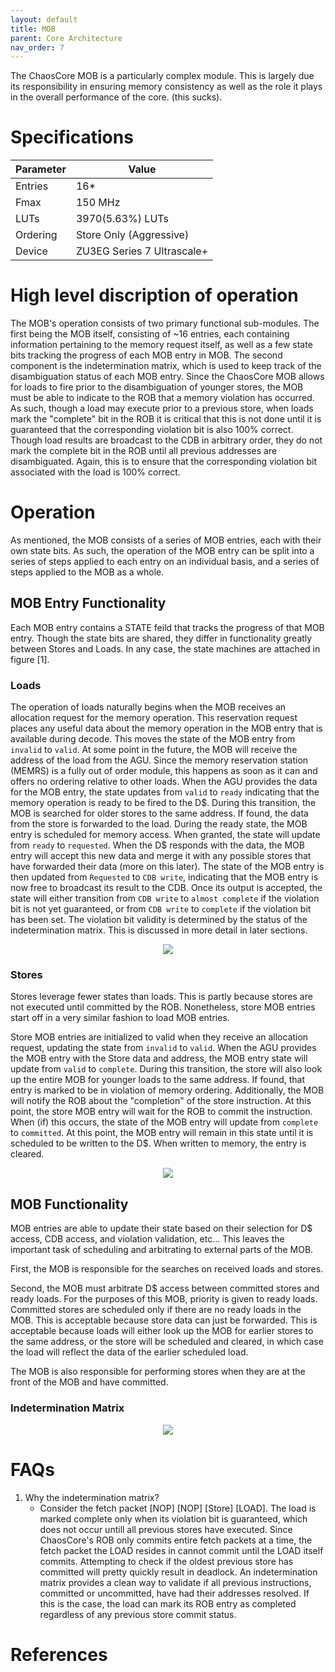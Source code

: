 ```yaml
---
layout: default
title: MOB
parent: Core Architecture
nav_order: 7
---
```



The ChaosCore MOB is a particularly complex module. This is largely due its responsibility in ensuring memory consistency as well as the role it plays in the overall performance of the core. (this sucks).

# Specifications


| Parameter  | Value                              |
|------------|------------------------------------|
| Entries    | 16*                                |
| Fmax       | 150 MHz                            |
| LUTs       | 3970(5.63%) LUTs                   |
| Ordering   | Store Only (Aggressive)            |
| Device     | ZU3EG Series 7 Ultrascale+         |




# High level discription of operation

The MOB's operation consists of two primary functional sub-modules. The first being the MOB itself, consisting of ~16 entries, each containing information pertaining to the memory request itself, as well as a few state bits tracking the progress of each MOB entry in MOB. The second component is the indetermination matrix, which is used to keep track of the disambiguation status of each MOB entry. Since the ChaosCore MOB allows for loads to fire prior to the disambiguation of younger stores, the MOB must be able to indicate to the ROB that a memory violation has occurred. As such, though a load may execute prior to a previous store, when loads mark the "complete" bit in the ROB it is critical that this is not done until it is guaranteed that the corresponding violation bit is also 100% correct. Though load results are broadcast to the CDB in arbitrary order, they do not mark the complete bit in the ROB until all previous addresses are disambiguated. Again, this is to ensure that the corresponding violation bit associated with the load is 100% correct. 



# Operation


As mentioned, the MOB consists of a series of MOB entries, each with their own state bits. As such, the operation of the MOB entry can be split into a series of steps applied to each entry on an individual basis, and a series of steps applied to the MOB as a whole. 


## MOB Entry Functionality

Each MOB entry contains a STATE feild that tracks the progress of that MOB entry. Though the state bits are shared, they differ in functionality greatly between Stores and Loads. In any case, the state machines are attached in figure [1].





### Loads

The operation of loads naturally begins when the MOB receives an allocation request for the memory operation. This reservation request places any useful data about the memory operation in the MOB entry that is available during decode. This moves the state of the MOB entry from `invalid` to `valid`. At some point in the future, the MOB will receive the address of the load from the AGU. Since the memory reservation station (MEMRS) is a fully out of order module, this happens as soon as it can and offers no ordering relative to other loads. When the AGU provides the data for the MOB entry, the state updates from `valid` to `ready` indicating that the memory operation is ready to be fired to the D\$. During this transition, the MOB is searched for older stores to the same address. If found, the data from the store is forwarded to the load. During the ready state, the MOB entry is scheduled for memory access. When granted, the state will update from `ready` to `requested`. When the D\$ responds with the data, the MOB entry will accept this new data and merge it with any possible stores that have forwarded their data (more on this later). The state of the MOB entry is then updated from `Requested` to `CDB write`, indicating that the MOB entry is now free to broadcast its result to the CDB. Once its output is accepted, the state will either transition from `CDB write` to `almost complete` if the violation bit is not yet guaranteed, or from `CDB write` to `complete` if the violation bit has been set. The violation bit validity is determined by the status of the indetermination matrix. This is discussed in more detail in later sections.

<div style="text-align:center;">
  <img src="img/ChaosCore-MOB.drawio.svg"/>
</div>


### Stores

Stores leverage fewer states than loads. This is partly because stores are not executed until committed by the ROB. Nonetheless, store MOB entries start off in a very similar fashion to load MOB entries. 

Store MOB entries are initialized to valid when they receive an allocation request, updating the state from `invalid` to `valid`. When the AGU provides the MOB entry with the Store data and address, the MOB entry state will update from `valid` to `complete`. During this transition, the store will also look up the entire MOB for younger loads to the same address. If found, that entry is marked to be in violation of memory ordering. Additionally, the MOB will notify the ROB about the "completion" of the store instruction. At this point, the store MOB entry will wait for the ROB to commit the instruction. When (if) this occurs, the state of the MOB entry will update from `complete` to `committed`. At this point, the MOB entry will remain in this state until it is scheduled to be written to the D$. When written to memory, the entry is cleared. 


<div style="text-align:center;">
  <img src="img/load_FSM.drawio.svg"/>
</div>



## MOB Functionality

MOB entries are able to update their state based on their selection for D$ access, CDB access, and violation validation, etc... This leaves the important task of scheduling and arbitrating to external parts of the MOB. 

First, the MOB is responsible for the searches on received loads and stores. 

Second, the MOB must arbitrate D$ access between committed stores and ready loads. For the purposes of this MOB, priority is given to ready loads. Committed stores are scheduled only if there are no ready loads in the MOB. This is acceptable because store data can just be forwarded. This is acceptable because loads will either look up the MOB for earlier stores to the same address, or the store will be scheduled and cleared, in which case the load will reflect the data of the earlier scheduled load. 


The MOB is also responsible for performing stores when they are at the front of the MOB and have committed. 


### Indetermination Matrix

<div style="text-align:center;">
  <img src="img/indetermination_matrix.drawio.svg" />
</div>



# FAQs

1)  Why the indetermination matrix?
    - Consider the fetch packet [NOP] [NOP] [Store] [LOAD]. The load is marked complete only when its violation bit is guaranteed, which does not occur untill all previous stores have executed. Since ChaosCore's ROB only commits entire fetch packets at a time, the fetch packet the LOAD resides in cannot commit until the LOAD itself commits. Attempting to check if the oldest previous store has committed will pretty quickly result in deadlock. An indetermination matrix provides a clean way to validate if all previous instructions, committed or uncommitted, have had their addresses resolved. If this is the case, the load can mark its ROB entry as completed regardless of any previous store commit status. 




# References